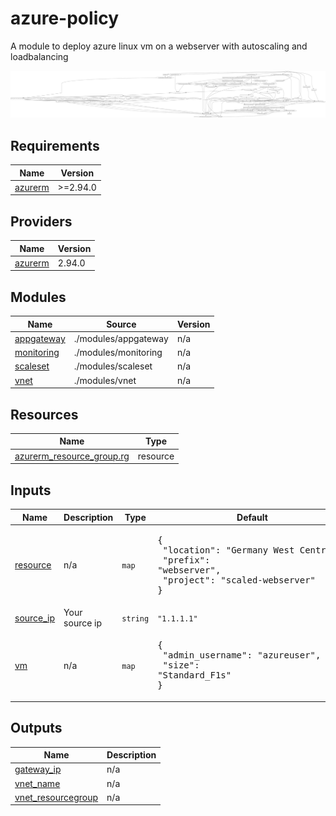 # azure-policy

A module to deploy azure linux vm on a webserver with autoscaling and loadbalancing

![Alt text](./graph.svg)
<!-- BEGIN_TF_DOCS -->
## Requirements

| Name | Version |
|------|---------|
| <a name="requirement_azurerm"></a> [azurerm](#requirement\_azurerm) | >=2.94.0 |

## Providers

| Name | Version |
|------|---------|
| <a name="provider_azurerm"></a> [azurerm](#provider\_azurerm) | 2.94.0 |

## Modules

| Name | Source | Version |
|------|--------|---------|
| <a name="module_appgateway"></a> [appgateway](#module\_appgateway) | ./modules/appgateway | n/a |
| <a name="module_monitoring"></a> [monitoring](#module\_monitoring) | ./modules/monitoring | n/a |
| <a name="module_scaleset"></a> [scaleset](#module\_scaleset) | ./modules/scaleset | n/a |
| <a name="module_vnet"></a> [vnet](#module\_vnet) | ./modules/vnet | n/a |

## Resources

| Name | Type |
|------|------|
| [azurerm_resource_group.rg](https://registry.terraform.io/providers/hashicorp/azurerm/latest/docs/resources/resource_group) | resource |

## Inputs

| Name | Description | Type | Default | Required |
|------|-------------|------|---------|:--------:|
| <a name="input_resource"></a> [resource](#input\_resource) | n/a | `map` | <pre>{<br>  "location": "Germany West Central",<br>  "prefix": "webserver",<br>  "project": "scaled-webserver"<br>}</pre> | no |
| <a name="input_source_ip"></a> [source\_ip](#input\_source\_ip) | Your source ip | `string` | `"1.1.1.1"` | no |
| <a name="input_vm"></a> [vm](#input\_vm) | n/a | `map` | <pre>{<br>  "admin_username": "azureuser",<br>  "size": "Standard_F1s"<br>}</pre> | no |

## Outputs

| Name | Description |
|------|-------------|
| <a name="output_gateway_ip"></a> [gateway\_ip](#output\_gateway\_ip) | n/a |
| <a name="output_vnet_name"></a> [vnet\_name](#output\_vnet\_name) | n/a |
| <a name="output_vnet_resourcegroup"></a> [vnet\_resourcegroup](#output\_vnet\_resourcegroup) | n/a |
<!-- END_TF_DOCS -->